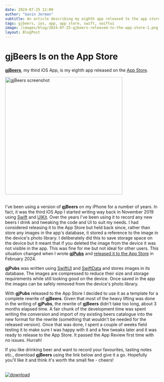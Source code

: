 ```yaml
---
date: 2024-07-25 12:09
author: "Gavin Jerman"
subtitle: An article describing my eighth app released to the app store.
tags: gjbeers, ios, app, app store, swift, swiftui
image: /images/blog/2024-07-25-gjbeers-released-to-the-app-store-1.png
layout: BlogPost
---
```


# gjBeers Is on the App Store

[**gjBeers**](/projects/gjBeers), my third iOS App, is my eighth app released on the [App Store](https://apps.apple.com/app/gjbeers/id1532589621?platform=iphone).

<img src="/images/blog/2024-07-25-gjbeers-released-to-the-app-store-1.png" alt="gjBeers screenshot" width="384">
<br><br>

I've been using a version of **gjBeers** on my iPhone for a number of years. In fact, it was the third iOS App I started writing way back in November 2019 using [Swift](https://swift.org/) and [UIKit](https://developer.apple.com/documentation/uikit). Over the years I've been using it to record any new beers I drink and tweaking the code and UI to suit my needs. I had considered releasing it to the App Store but held back since, rather than store any images in the app's database, it stored a reference to the image in the device's photo library. I deliberately did this to save storage space on the device but it meant that if you deleted the image from the device it was not visible in the app. This was fine for me but not ideal for other users. This situation changed when I wrote [**gjPubs**](/projects/gjPubs) and [released it to the App Store](/blog/2024-02-20-gjpubs-released-to-the-app-store) in February 2024.

**gjPubs** was written using [SwiftUI](https://developer.apple.com/documentation/swiftui/) and [SwiftData](https://developer.apple.com/xcode/swiftdata/) and stores images in its database. The images are compressed to reduce their size and storage requirements while still looking good on the device. Once saved in the app the images can be safely removed from the device's photo library.

With **gjPubs** released to the App Store I decided to use it as a template for a complete rewrite of **gjBeers**. Given that most of the heavy lifting was done in the writing of **gjPubs**, the rewrite of **gjBeers** didn't take too long, about 3 months elapsed time. A fair chunk of the development time was spent writing the conversion and import of my existing beers catalogue into the new format for the rewrite (something that wouldn't be needed for the released version). Once that was done, I spent a couple of weeks field testing it to make sure I was happy with it and a few tweaks later and it was ready to release to the App Store. It passed the App Review first time with no issues. Hurrah!

If you like drinking beer and want to record your favourites, tasting notes etc., download **gjBeers** using the link below and give it a go. Hopefully you'll like it and think it's worth the small fee - cheers!
<br><br>

[![download](/images/Download_on_the_App_Store_Badge_US-UK_RGB_blk_092917.svg)](https://apps.apple.com/app/gjbeers/id1532589621?platform=iphone)
